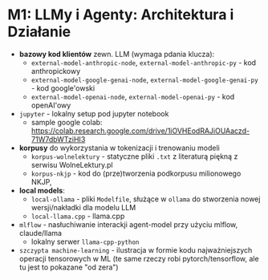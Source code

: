 # M1: LLMy i Agenty: Architektura i Działanie

- **bazowy kod klientów** zewn. LLM (wymaga pdania klucza):
  - `external-model-anthropic-node`, `external-model-anthropic-py` - kod anthropickowy
  - `external-model-google-genai-node`, `external-model-google-genai-py` - kod google'owski
  - `external-model-openai-node`, `external-model-openai-py` - kod openAI'owy
- `jupyter` - lokalny setup pod jupyter notebook
  - sample google colab: https://colab.research.google.com/drive/1iOVHEodRAJiOUAaczd-71W7dbWTziHI3
- **korpusy** do wykorzystania w tokenizacji i trenowaniu modeli
  - `korpus-wolnelektury` - statyczne pliki `.txt` z literaturą piękną z serwisu WolneLektury.pl
  - `korpus-nkjp` - kod do (prze)tworzenia podkorpusu milionowego NKJP, 
- **local models**:
  - `local-ollama` - pliki `Modelfile`, służące w `ollama` do stworzenia nowej wersji/nakładki dla modelu LLM
  - `local-llama.cpp` - llama.cpp
- `mlflow` - nasłuchiwanie interackji agent-model przy użyciu mlflow, claude/llama
  - lokalny serwer `llama-cpp-python`
- `szczypta machine-learning` - ilustracja w formie kodu najważniejszych operacji tensorowych w ML (te same rzeczy robi pytorch/tensorflow, ale tu jest to pokazane "od zera")
